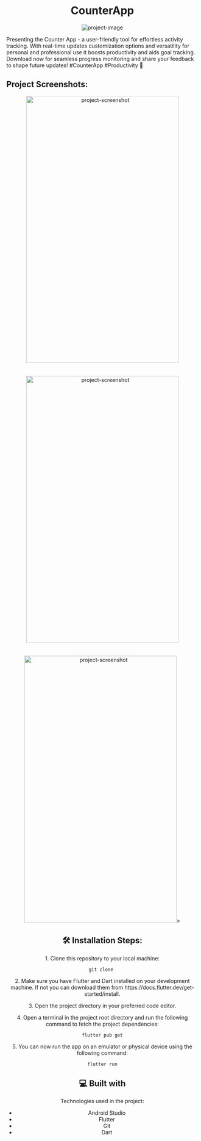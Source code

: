 <h1 align="center" id="title">CounterApp</h1>

<p align="center"><img src="https://socialify.git.ci/AyushSingh4321/counter-app/image?language=1&amp;name=1&amp;owner=1&amp;pattern=Solid&amp;stargazers=1&amp;theme=Dark" alt="project-image"></p>

<p id="description">Presenting the Counter App - a user-friendly tool for effortless activity tracking. With real-time updates customization options and versatility for personal and professional use it boosts productivity and aids goal tracking. Download now for seamless progress monitoring and share your feedback to shape future updates! #CounterApp #Productivity 🚀</p>

<h2>Project Screenshots:</h2>
<div align="center">
  <img src="https://github.com/AyushSingh4321/counter-app/assets/156438001/008e18fc-13bd-4c42-850a-532c54e2eae0" alt="project-screenshot" width="400" height="700/">

</div><br><br>
<div align="center">
  
<img src="https://github.com/AyushSingh4321/counter-app/assets/156438001/3d473dd1-656a-4527-aa73-88da0ef32c71" alt="project-screenshot" width="400" height="700/">
</div><br><br>
<div align="center">
  <img src="https://github.com/AyushSingh4321/counter-app/assets/156438001/4a1e27ea-36dc-4eb4-81e1-155e1983727f" alt="project-screenshot" width="400" height="700/"
</div>>

<h2>🛠️ Installation Steps:</h2>

<p>1. Clone this repository to your local machine:</p>

```
git clone 
```

<p>2. Make sure you have Flutter and Dart installed on your development machine. If not you can download them from https://docs.flutter.dev/get-started/install.</p>

<p>3. Open the project directory in your preferred code editor.</p>

<p>4. Open a terminal in the project root directory and run the following command to fetch the project dependencies:</p>

```
flutter pub get
```

<p>5. You can now run the app on an emulator or physical device using the following command:</p>

```
flutter run
```

  
  
<h2>💻 Built with</h2>

Technologies used in the project:

*   Android Studio
*   Flutter
*   Git
*   Dart
